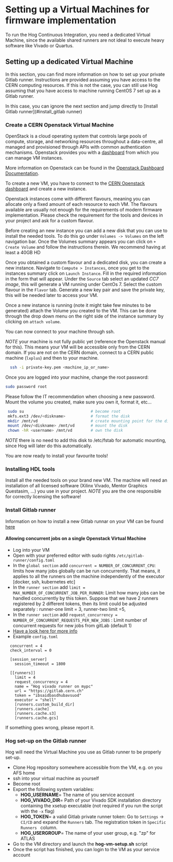 # Setting up a Virtual Machines for firmware implementation
To run the Hog Continuous Integration, you need a dedicated Virtual Machine, since the available shared runners are not ideal to execute heavy software like Vivado or Quartus.

## Setting up a dedicated Virtual Machine

In this section, you can find more information on how to set up your private Gitlab runner.
Instructions are provided assuming you have access to the CERN computing resources.
If this is not the case, you can still use Hog assuming that you have access to  machine running CentOS 7 set up as a Gitlab runner.

In this case, you can ignore the next section and jump directly to [Install Gitlab runner](#install_gitlab runner)

### Create a CERN Openstack Virtual Machine

OpenStack is a cloud operating system that controls large pools of compute, storage, and networking resources throughout a data-centre, all managed and provisioned through APIs with common authentication mechanisms.
Openstack provides you with a [dashboard](https://openstack.cern.ch/project/) from which you can manage VM instances.

More information on Openstack can be found in the [Openstack Dashboard Documentation](https://docs.openstack.org/horizon/train/user/).

To create a new VM, you have to connect to the [CERN Openstack dashboard](https://openstack.cern.ch/project/) and create a new instance.

Openstack instances come with different flavours, meaning you can allocate only a fixed amount of each resource to each VM.
The flavours available are usually not enough for the requirements of modern firmware implementation.
Please check the requirement for the tools and devices in your project and ask for a custom flavour.

Before creating an new instance you can add a new disk that you can use to install the needed tools.
To do this go under ``` Volumes -> Volumes ``` on the left navigation bar.
Once the Volumes summary appears you can click on ``` + Create Volume ``` and follow the instructions therein.
We recommend having at least a 40GB HD

Once you obtained a custom flavour and a dedicated disk, you can create a new instance.
Navigate to ``` Compute > Instances ```, once you get to the instances summary click on ``` Launch Instance ```.
Fill in the required information in the form that will appear.
Under the ``` Source ``` tab  select an updated *CC7 image*, this will generate a VM running under CentOs 7.
Select the custom flavour in the ``` Flavor ``` tab.
Generate a new key pair and save the private key, this will be needed later to access your VM.

Once a new instance is running (note it might take few minutes to be generated) attach the Volume you created to the VM.
This can be done through the drop down menu on the right side of the instance summary by clicking on ``` attach volume ```.

You can now connect to your machine through ssh.

*NOTE* your machine is not fully public yet (reference the Openstack manual for this).
This means your VM will be accessible only from the CERN domain.
If you are not on the CERN domain, connect to a CERN public machine (``` lxplus ```) and then to your machine.

```bash
  ssh -i private-key.pem <machine_ip_or_name>
```

Once you are logged into your machine, change the root password:

```bash
sudo password root
```
Please follow the IT recommendation when choosing a new password.
Mount the volume you created, make sure you own it, format it, etc...

```bash
 sudo su                             # become root
 mkfs.ext3 /dev/<diskname>           # format the disk
 mkdir /mnt/vd                       # create mounting point for the disk
 mount /dev/<diskname> /mnt/vd       # mount the disk
 chown -hR <username> /mnt/vd        # own the disk
```

*NOTE* there is no need to add this disk to /etc/fstab for automatic mounting, since Hog will later do this automatically.

You are now ready to install your favourite tools!

### Installing HDL tools

Install all the needed tools on your brand new VM.
The machine will need an installation of all licensed software (Xilinx Vivado, Mentor Graphics Questasim, ...) you use in your project.
*NOTE* you are the one responsible for correctly licensing the software!

### Install Gitlab runner

Information on how to install a new Gitlab runnar on your VM can be found [here](https://docs.gitlab.com/runner/install/)

#### Allowing concurrent jobs on a single Openstack Virtual Machine

- Log into your VM
- Open with your preferred editor with sudo rights `/etc/gitlab-runner/config.toml`
- In the `global section` add ``concurrent = NUMBER_OF_CONCURRENT_CPU``:  limits how many jobs globally can be run concurrently. That means, it applies to all the runners on the machine independently of the executor [docker, ssh, kubernetes etc]
- In the `runner section` add ``limit = MAX_NUMBER_OF_CONCURRENT_JOB_PER_RUNNER``: Limit how many jobs can be handled concurrently by this token. Suppose that we have 2 runners registered by 2 different tokens, then its limit could be adjusted separately : runner-one limit = 3, runner-two limit =5,
- In the `runner section` add ``request_concurrency = NUMBER_OF_CONCURRENT_REQUESTS_PER_NEW_JOBS`` : Limit number of concurrent requests for new jobs from gitLab (default 1)
- [Have a look here for more info](https://medium.com/faun/maximize-your-gitlab-runner-power-with-ci-cd-concurrent-pipelines-a5dcc092cee7)
- Example ``config.toml``

```
  concurrent = 4
  check_interval = 0

  [session_server]
    session_timeout = 1800

  [[runners]]
    limit = 4
    request_concurrency = 4
    name = "Hog vivado runner on mypc"
    url = "https://gitlab.cern.ch"
    token = "ibsaidbasdhubavsuod"
    executor = "shell"
    [runners.custom_build_dir]
    [runners.cache]
    [runners.cache.s3]
    [runners.cache.gcs]
```
If something goes wrong, please report it.

### Hog set-up on the Gitlab runner

Hog will need the Virtual Machine you use as Gitlab runner to be properly set-up.
- Clone Hog repository somewhere accessible from the VM, e.g. on you AFS home
- ssh into your virtual machine as yourself
- Become root
- Export the following system variables:
  - __HOG_USERNAME__= The name of you service account
  - __HOG_VIVADO_DIR__= Path of your Vivado SDK installation directory containing the xsetup executable (not required if you run the script with the ``-x`` flag)
  - __HOG_TOKEN__= a valid Gitlab private runner token: Go to `Settings` -> `CI/CD` and expand the `Runners` tab. The registration token in `Specific Runners ` column.
  - __HOG_USERGROUP__= The name of your user group, e.g. "zp" for ATLAS
- Go to the VM directory and launch the __hog-vm-setup.sh__ script
- Once the script has finished, you can login to the VM as your service account

<!-- MOVE IN HOG FOR ATLAS
## ATLAS common firmware Virtual Machine

We provide a Virtual Machine satisfying basic requirements./
*NOTE*: currenctly we provide one instance to be shared among all the projects.
Do not use this machine for firmware development!

CREM reserved for us an instance with _ c3.2xlarge flavor_

- 120 GB RAM
- CPU: Intel(R) Xeon(R) CPU E5-2683 v4 @ 2.10GHz
- 640 GB SSD
- 10 TB Storage

In order to access this machine plese create a [CERN service account](https://account.cern.ch/account/Help/?kbid=011010)
After the service account has been created, send an email to [atlas-tdaq-firmware-support](mailto:atlas-tdaq-firmware-support@cern.ch), so that the account is added to the VM (no sudo rights), with its home.
once your account has been activated, you can log into the ``` atlas-tdaq-firmware-dev ``` machine.
the following tools are available for set-up:

- devtoolset-7: ``` /opt/rh/devtoolset-7 ```
- git 2.18: ``` /opt/rh/rh-git218 ```
- Vivado 2017.4, 2018.1, 2019.2:  ``` /opt/Xilinx/Vivado/$VERSION/ ```
- Quartus 19.2: ``` opt/intel/FPGA_pro/19.2/ ```
- QuestaSim 10.7a (from CERN DFS repository): ```/opt/questa/10.7a/linux_x86_64/modeltech/bin/ ```

Newer version of these tools mightbe available.
If your project needs specific tools please get in touch with [atlas-tdaq-firmware-support](mailto:atlas-tdaq-firmware-support@cern.ch)

To set up this machine to run CI/CD for your project go on the gitlab page for your project.
Go to `Settings` -> `CI/CD` and expand the `Runners` tab.
Copy the registration token in `Specific Runners ` column.

Run `sudo gitlab/runner register` on the VM.

- Enter https://gitlab.cern.ch as coordination URL.
- Enter the token you just obtained as token.
- Enter `shell` when asked to enter the Executor.
 -->